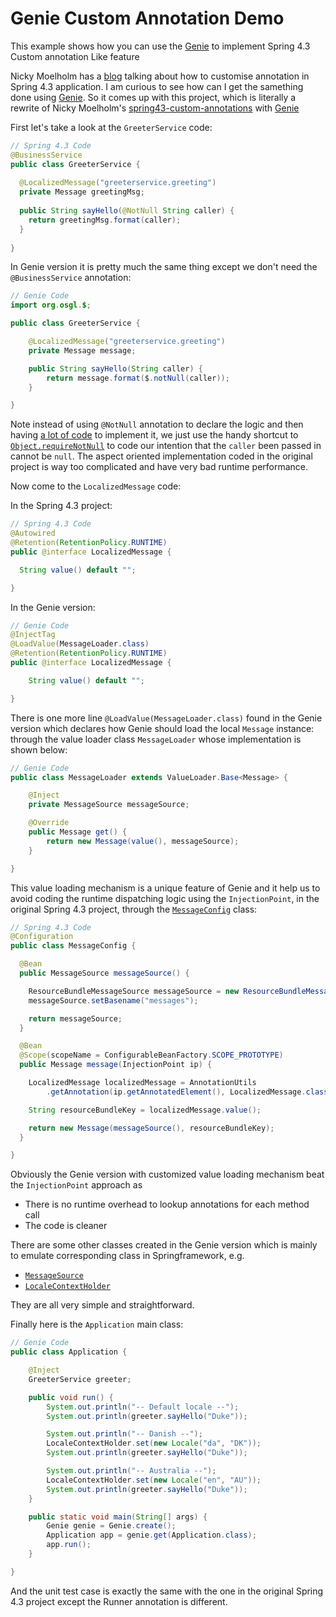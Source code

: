 # Genie Custom Annotation Demo

This example shows how you can use the [Genie](https://github.com/osglworks/java-di) to implement Spring 4.3 Custom annotation Like feature

Nicky Moelholm has a [blog](https://moelholm.com/2016/10/15/spring-4-3-custom-annotations/) talking about how to 
customise annotation in Spring 4.3 application. I am curious to see how can I get the samething done using 
[Genie](https://github.com/osglworks/java-di). So it comes up with this project, which is literally a rewrite of
Nicky Moelholm's [spring43-custom-annotations](https://github.com/nickymoelholm/smallexamples/tree/master/spring43-custom-annotations) 
with [Genie](https://github.com/osglworks/java-di) 
   

First let's take a look at the `GreeterService` code:

```java
// Spring 4.3 Code
@BusinessService
public class GreeterService {
 
  @LocalizedMessage("greeterservice.greeting")
  private Message greetingMsg;
 
  public String sayHello(@NotNull String caller) {
    return greetingMsg.format(caller);
  }
 
}
```

In Genie version it is pretty much the same thing except we don't need the `@BusinessService` annotation:

```java
// Genie Code
import org.osgl.$;

public class GreeterService {

    @LocalizedMessage("greeterservice.greeting")
    private Message message;

    public String sayHello(String caller) {
        return message.format($.notNull(caller));
    }

}
```

Note instead of using `@NotNull` annotation to declare the logic and then having 
[a lot of code](https://github.com/nickymoelholm/smallexamples/blob/master/spring43-custom-annotations/src/main/java/com/moelholm/spring43/customannotations/NotNullParameterAspect.java)
to implement it, we just use the handy shortcut to <code>[Object.requireNotNull](http://https://docs.oracle.com/javase/7/docs/api/java/util/Objects.html#requireNonNull(T))</code>
to code our intention that the `caller` been passed in cannot be `null`. The aspect oriented implementation
coded in the original project is way too complicated and have very bad runtime performance.

Now come to the `LocalizedMessage` code:

In the Spring 4.3 project:

```java
// Spring 4.3 Code
@Autowired
@Retention(RetentionPolicy.RUNTIME)
public @interface LocalizedMessage {

  String value() default "";

}
```

In the Genie version:

```java
// Genie Code
@InjectTag
@LoadValue(MessageLoader.class)
@Retention(RetentionPolicy.RUNTIME)
public @interface LocalizedMessage {

    String value() default "";

}
```

There is one more line `@LoadValue(MessageLoader.class)` found in the Genie version which declares 
how Genie should load the local `Message` instance: through the value loader class `MessageLoader`
 whose implementation is shown below:
 
```java
// Genie Code
public class MessageLoader extends ValueLoader.Base<Message> {

    @Inject
    private MessageSource messageSource;

    @Override
    public Message get() {
        return new Message(value(), messageSource);
    }

}
```

This value loading mechanism is a unique feature of Genie and it help us to avoid coding the runtime
dispatching logic using the `InjectionPoint`, in the original Spring 4.3 project, through the 
<code>[MessageConfig](https://github.com/nickymoelholm/smallexamples/blob/master/spring43-custom-annotations/src/main/java/com/moelholm/spring43/customannotations/MessageConfig.java)</code>
 class:
 
```java
// Spring 4.3 Code
@Configuration
public class MessageConfig {

  @Bean
  public MessageSource messageSource() {

    ResourceBundleMessageSource messageSource = new ResourceBundleMessageSource();
    messageSource.setBasename("messages");

    return messageSource;
  }

  @Bean
  @Scope(scopeName = ConfigurableBeanFactory.SCOPE_PROTOTYPE)
  public Message message(InjectionPoint ip) {

    LocalizedMessage localizedMessage = AnnotationUtils
        .getAnnotation(ip.getAnnotatedElement(), LocalizedMessage.class);

    String resourceBundleKey = localizedMessage.value();

    return new Message(messageSource(), resourceBundleKey);
  }

}
```

Obviously the Genie version with customized value loading mechanism beat the `InjectionPoint` approach as

* There is no runtime overhead to lookup annotations for each method call
* The code is cleaner

There are some other classes created in the Genie version which is mainly to 
emulate corresponding class in Springframework, e.g.

* <code>[MessageSource](https://github.com/greenlaw110/genie-custom-annotation-demo/blob/master/src/main/java/com/greenlaw110/MessageSource.java)</code>
* <code>[LocaleContextHolder](https://github.com/greenlaw110/genie-custom-annotation-demo/blob/master/src/main/java/com/greenlaw110/LocaleContextHolder.java)</code>

They are all very simple and straightforward.

Finally here is the `Application` main class:

```java
// Genie Code
public class Application {

    @Inject
    GreeterService greeter;

    public void run() {
        System.out.println("-- Default locale --");
        System.out.println(greeter.sayHello("Duke"));

        System.out.println("-- Danish --");
        LocaleContextHolder.set(new Locale("da", "DK"));
        System.out.println(greeter.sayHello("Duke"));

        System.out.println("-- Australia --");
        LocaleContextHolder.set(new Locale("en", "AU"));
        System.out.println(greeter.sayHello("Duke"));
    }

    public static void main(String[] args) {
        Genie genie = Genie.create();
        Application app = genie.get(Application.class);
        app.run();
    }

}
```

And the unit test case is exactly the same with the one in the original 
Spring 4.3 project except the Runner annotation is different.